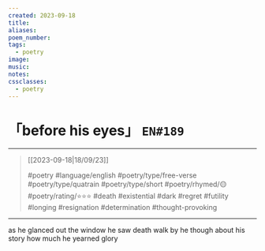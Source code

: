 ```yaml
---
created: 2023-09-18
title:
aliases:
poem_number:
tags:
  - poetry
image:
music:
notes:
cssclasses:
  - poetry
---
```

# 「before his eyes」 `EN#189`

---

> [[2023-09-18|18/09/23]]
> 
> #poetry 
> #language/english 
> #poetry/type/free-verse #poetry/type/quatrain #poetry/type/short 
> #poetry/rhymed/🟡 
> #poetry/rating/⭐⭐⭐ 
> #death #existential #dark #regret #futility #longing #resignation #determination #thought-provoking 

---

as he glanced out the window
he saw death walk by
he though about his story
how much he yearned glory